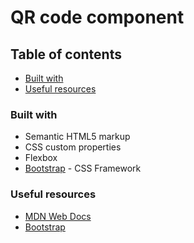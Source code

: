 # QR code component

## Table of contents

  - [Built with](#built-with)
  - [Useful resources](#useful-resources)


### Built with

- Semantic HTML5 markup
- CSS custom properties
- Flexbox
- [Bootstrap](ttps://getbootstrap.com/) - CSS Framework


### Useful resources

- [MDN Web Docs](https://developer.mozilla.org/en-US/)
- [Bootstrap](https://getbootstrap.com/)




